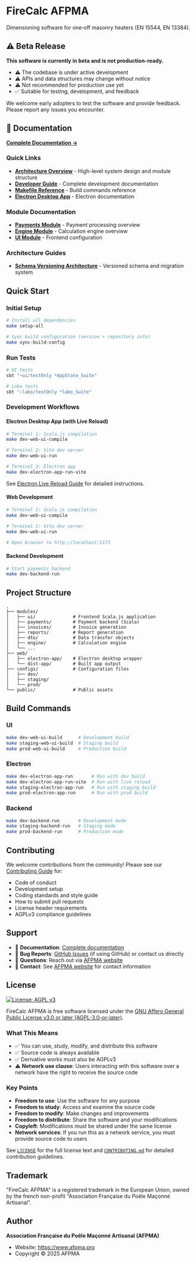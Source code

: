 # FireCalc AFPMA

Dimensioning software for one‑off masonry heaters (EN 15544, EN 13384).

## ⚠️ Beta Release

**This software is currently in beta and is not production-ready.**

- ⚠️ The codebase is under active development
- ⚠️ APIs and data structures may change without notice
- ⚠️ Not recommended for production use yet
- ✅ Suitable for testing, development, and feedback

We welcome early adopters to test the software and provide feedback. Please report any issues you encounter.

## 📖 Documentation

**[Complete Documentation →](docs/README.md)**

### Quick Links

- **[Architecture Overview](ARCHITECTURE.md)** - High-level system design and module structure
- **[Developer Guide](docs/dev/README.md)** - Complete development documentation
- **[Makefile Reference](docs/dev/guides/MAKEFILE_REFERENCE.md)** - Build commands reference
- **[Electron Desktop App](docs/dev/guides/electron/README.md)** - Electron documentation

### Module Documentation

- **[Payments Module](modules/payments/README.md)** - Payment processing overview
- **[Engine Module](modules/engine/README.md)** - Calculation engine overview
- **[UI Module](modules/ui/CONFIG.md)** - Frontend configuration

### Architecture Guides

- **[Schema Versioning Architecture](docs/dev/SCHEMA_VERSIONING_ARCHITECTURE.md)** - Versioned schema and migration system

## Quick Start

### Initial Setup

```bash
# Install all dependencies
make setup-all

# Sync build configuration (version + repository info)
make sync-build-config
```

### Run Tests

```bash
# UI tests
sbt "~ui/testOnly *AppState_Suite"

# Labo tests
sbt "~labo/testOnly *labo_Suite"
```

### Development Workflows

#### Electron Desktop App (with Live Reload)

```bash
# Terminal 1: Scala.js compilation
make dev-web-ui-compile

# Terminal 2: Vite dev server
make dev-web-ui-run

# Terminal 3: Electron app
make dev-electron-app-run-vite
```

See [Electron Live Reload Guide](docs/dev/guides/electron/LIVE_RELOAD.md) for detailed instructions.

#### Web Development

```bash
# Terminal 1: Scala.js compilation
make dev-web-ui-compile

# Terminal 2: Vite dev server
make dev-web-ui-run

# Open browser to http://localhost:5173
```

#### Backend Development

```bash
# Start payments backend
make dev-backend-run
```

## Project Structure

```
.
├── modules/
│   ├── ui/              # Frontend Scala.js application
│   ├── payments/        # Payment backend (Scala)
│   ├── invoices/        # Invoice generation
│   ├── reports/         # Report generation
│   ├── dto/             # Data transfer objects
│   ├── engine/          # Calculation engine
│   └── ...
├── web/
│   ├── electron-app/    # Electron desktop wrapper
│   └── dist-app/        # Built app output
├── configs/             # Configuration files
│   ├── dev/
│   ├── staging/
│   └── prod/
└── public/              # Public assets
```

## Build Commands

### UI

```bash
make dev-web-ui-build      # Development build
make staging-web-ui-build  # Staging build
make prod-web-ui-build     # Production build
```

### Electron

```bash
make dev-electron-app-run       # Run with dev build
make dev-electron-app-run-vite  # Run with live reload
make staging-electron-app-run   # Run with staging build
make prod-electron-app-run      # Run with prod build
```

### Backend

```bash
make dev-backend-run       # Development mode
make staging-backend-run   # Staging mode
make prod-backend-run      # Production mode
```

## Contributing

We welcome contributions from the community! Please see our [Contributing Guide](CONTRIBUTING.md) for:

- Code of conduct
- Development setup
- Coding standards and style guide
- How to submit pull requests
- License header requirements
- AGPLv3 compliance guidelines

## Support

- 📖 **Documentation**: [Complete documentation](docs/README.md)
- 🐛 **Bug Reports**: [GitHub Issues](https://github.com/afpma/firecalc/issues) (if using GitHub) or contact us directly
- 💬 **Questions**: Reach out via [AFPMA website](https://www.afpma.pro)
- 📧 **Contact**: See [AFPMA website](https://www.afpma.pro) for contact information

## License

[![License: AGPL v3](https://img.shields.io/badge/License-AGPL_v3-blue.svg)](https://www.gnu.org/licenses/agpl-3.0)

FireCalc AFPMA is free software licensed under the [GNU Affero General Public License v3.0 or later (AGPL-3.0-or-later)](LICENSE).

### What This Means

- ✅ You can use, study, modify, and distribute this software
- ✅ Source code is always available
- ✅ Derivative works must also be AGPLv3
- ⚠️ **Network use clause**: Users interacting with this software over a network have the right to receive the source code

### Key Points

- **Freedom to use**: Use the software for any purpose
- **Freedom to study**: Access and examine the source code
- **Freedom to modify**: Make changes and improvements
- **Freedom to distribute**: Share the software and your modifications
- **Copyleft**: Modifications must be shared under the same license
- **Network services**: If you run this as a network service, you must provide source code to users

See [`LICENSE`](LICENSE) for the full license text and [`CONTRIBUTING.md`](CONTRIBUTING.md) for detailed contribution guidelines.

## Trademark

"FireCalc AFPMA" is a registered trademark in the European Union, owned by the french non-profit "Association Française du Poêle Maçonné Artisanal".

## Author

**Association Française du Poêle Maçonné Artisanal (AFPMA)**
- Website: https://www.afpma.pro
- Copyright © 2025 AFPMA